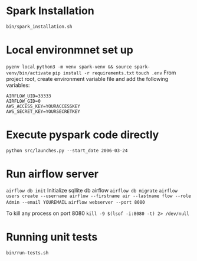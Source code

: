 
# Spark Installation 
`bin/spark_installation.sh`


# Local environmnet set up
`pyenv local`
`python3 -m venv spark-venv && source spark-venv/bin/activate`
`pip install -r requirements.txt`
`touch .env`
From project root, create environment variable file and add the following variables:
```
AIRFLOW_UID=33333
AIRFLOW_GID=0
AWS_ACCESS_KEY=YOURACCESSKEY
AWS_SECRET_KEY=YOURSECRETKEY
```

# Execute pyspark code directly
`python src/launches.py --start_date 2006-03-24`


# Run airflow server
`airflow db init`
Initialize sqllite db airflow
`airflow db migrate`
`airflow users create --username airflow --firstname air --lastname flow --role Admin --email YOUREMAIL`
`airflow webserver --port 8080`

To kill any process on port 8080
`kill -9 $(lsof -i:8080 -t) 2> /dev/null`

# Running unit tests 
`bin/run-tests.sh`

